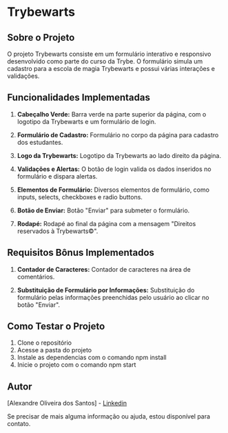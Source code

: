 # Trybewarts

## Sobre o Projeto

O projeto Trybewarts consiste em um formulário interativo e responsivo desenvolvido como parte do curso da Trybe. O formulário simula um cadastro para a escola de magia Trybewarts e possui várias interações e validações.

## Funcionalidades Implementadas

1. **Cabeçalho Verde:** Barra verde na parte superior da página, com o logotipo da Trybewarts e um formulário de login.

2. **Formulário de Cadastro:** Formulário no corpo da página para cadastro dos estudantes.

3. **Logo da Trybewarts:** Logotipo da Trybewarts ao lado direito da página.

4. **Validações e Alertas:** O botão de login valida os dados inseridos no formulário e dispara alertas.

5. **Elementos de Formulário:** Diversos elementos de formulário, como inputs, selects, checkboxes e radio buttons.

6. **Botão de Enviar:** Botão "Enviar" para submeter o formulário.

7. **Rodapé:** Rodapé ao final da página com a mensagem "Direitos reservados à Trybewarts©".

## Requisitos Bônus Implementados

1. **Contador de Caracteres:** Contador de caracteres na área de comentários.

2. **Substituição de Formulário por Informações:** Substituição do formulário pelas informações preenchidas pelo usuário ao clicar no botão "Enviar".

## Como Testar o Projeto

1. Clone o repositório
2. Acesse a pasta do projeto
3. Instale as dependencias com o comando npm install
4. Inicie o projeto com o comando npm start

## Autor

[Alexandre Oliveira dos Santos] - <a href='https://www.linkedin.com/in/oliveira-xand/'>Linkedin</a>

Se precisar de mais alguma informação ou ajuda, estou disponível para contato.
